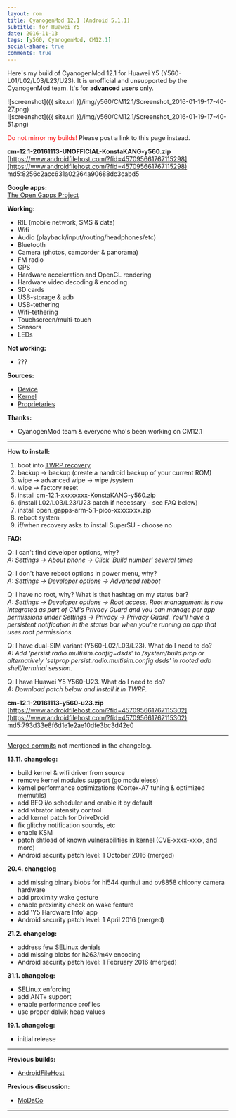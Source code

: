 ```yaml
---
layout: rom
title: CyanogenMod 12.1 (Android 5.1.1)
subtitle: for Huawei Y5
date: 2016-11-13
tags: [y560, CyanogenMod, CM12.1]
social-share: true
comments: true
---
```


Here's my build of CyanogenMod 12.1 for Huawei Y5 (Y560-L01/L02/L03/L23/U23). It is unofficial and unsupported by the CyanogenMod team. It's for **advanced users** only.

![screenshot]({{ site.url }}/img/y560/CM12.1/Screenshot_2016-01-19-17-40-27.png)  
![screenshot]({{ site.url }}/img/y560/CM12.1/Screenshot_2016-01-19-17-40-51.png)

<span style="color:#FF0000;">Do not mirror my builds!</span> Please post a link to this page instead.

**cm-12.1-20161113-UNOFFICIAL-KonstaKANG-y560.zip**  
[https://www.androidfilehost.com/?fid=457095661767115298](https://www.androidfilehost.com/?fid=457095661767115298)  
md5:8256c2acc631a02264a90688dc3cabd5

**Google apps:**  
[The Open Gapps Project](http://opengapps.org/?arch=arm&api=5.1&variant=pico)

**Working:**

- RIL (mobile network, SMS & data)
- Wifi
- Audio (playback/input/routing/headphones/etc)
- Bluetooth
- Camera (photos, camcorder & panorama)
- FM radio
- GPS
- Hardware acceleration and OpenGL rendering
- Hardware video decoding & encoding
- SD cards
- USB-storage & adb
- USB-tethering
- Wifi-tethering
- Touchscreen/multi-touch
- Sensors
- LEDs

**Not working:**

- ???

**Sources:**

- [Device](https://github.com/KonstaT/android_device_huawei_y560/tree/cm-12.1)
- [Kernel](https://github.com/KonstaT/android_kernel_huawei_msm8909/tree/cm-12.1)
- [Proprietaries](https://github.com/KonstaT/proprietary_vendor_huawei/tree/cm-12.1)

**Thanks:**

- CyanogenMod team & everyone who's been working on CM12.1

----

**How to install:**

1. boot into [TWRP recovery](/devices/y560/TWRP)
2. backup -> backup (create a nandroid backup of your current ROM)
3. wipe -> advanced wipe -> wipe /system
4. wipe -> factory reset
5. install cm-12.1-xxxxxxxx-KonstaKANG-y560.zip
6. (install L02/L03/L23/U23 patch if necessary - see FAQ below)
7. install open_gapps-arm-5.1-pico-xxxxxxxx.zip
8. reboot system
9. if/when recovery asks to install SuperSU - choose no

**FAQ:**

Q: I can't find developer options, why?  
*A: Settings -> About phone -> Click 'Build number' several times*

Q: I don't have reboot options in power menu, why?  
*A: Settings -> Developer options -> Advanced reboot*

Q: I have no root, why? What is that hashtag on my status bar?  
*A: Settings -> Developer options -> Root access. Root management is now integrated as part of CM's Privacy Guard and you can manage per app permissions under Settings -> Privacy -> Privacy Guard. You'll have a persistent notification in the status bar when you're running an app that uses root permissions.*

Q: I have dual-SIM variant (Y560-L02/L03/L23). What do I need to do?  
*A: Add 'persist.radio.multisim.config=dsds' to /system/build.prop or alternatively 'setprop persist.radio.multisim.config dsds' in rooted adb shell/terminal session.*

Q: I have Huawei Y5 Y560-U23. What do I need to do?  
*A: Download patch below and install it in TWRP.*

**cm-12.1-20161113-y560-u23.zip**  
[https://www.androidfilehost.com/?fid=457095661767115302](https://www.androidfilehost.com/?fid=457095661767115302)  
md5:793d33e8f6d1e1e2ae10dfe3bc3d42e0

----

[Merged commits](https://review.lineageos.org/#/q/status:merged++branch:cm-12.1+-project:%255E.*device.*+-project:%255E.*kernel.*,n,z) not mentioned in the changelog.

**13.11. changelog:**

- build kernel & wifi driver from source
- remove kernel modules support (go moduleless)
- kernel performance optimizations (Cortex-A7 tuning & optimized memutils)
- add BFQ i/o scheduler and enable it by default
- add vibrator intensity control
- add kernel patch for DriveDroid
- fix glitchy notification sounds, etc
- enable KSM
- patch shtload of known vulnerabilities in kernel (CVE-xxxx-xxxx, and more)
- Android security patch level: 1 October 2016 (merged)

**20.4. changelog**

- add missing binary blobs for hi544 qunhui and ov8858 chicony camera hardware
- add proximity wake gesture
- enable proximity check on wake feature
- add 'Y5 Hardware Info' app
- Android security patch level: 1 April 2016 (merged)

**21.2. changelog:**

- address few SELinux denials
- add missing blobs for h263/m4v encoding
- Android security patch level: 1 February 2016 (merged)

**31.1. changelog:**

- SELinux enforcing
- add ANT+ support
- enable performance profiles
- use proper dalvik heap values

**19.1. changelog:**

- initial release

----

**Previous builds:**

- [AndroidFileHost](https://www.androidfilehost.com/?w=files&flid=90071)

**Previous discussion:**

- [MoDaCo](http://www.modaco.com/forums/topic/376808-cyanogenmod-121/)

----
